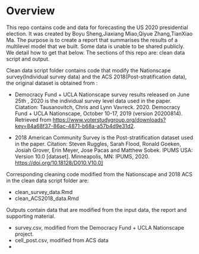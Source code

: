 # Overview

This repo contains code and data for forecasting the US 2020 presidential election. It was created by Boyu Sheng,Jiaxiang Miao,Qiyue Zhang,TianXiao Ma. The purpose is to create a report that summarises the results of a multilevel model that we built. Some data is unable to be shared publicly. We detail how to get that below. The sections of this repo are:  clean data script and output.

Clean data script folder contains code that modify the Nationscape survey(Individual survey data) and the ACS 2018(Post-stratification data), the original dataset is obtained from :

- Democracy Fund + UCLA Nationscape survey results released on June 25th , 2020 is the individual survey level data used in the paper. 
Ciatation: Tausanovitch, Chris and Lynn Vavreck. 2020. Democracy Fund + UCLA Nationscape, October 10-17, 2019 (version 20200814). Retrieved from https://www.voterstudygroup.org/downloads?key=84a68f37-86ac-4871-b68a-a57b4d9e31d2.

- 2018 American Community Survey is the Post-stratification dataset used in the paper.
Citation: Steven Ruggles, Sarah Flood, Ronald Goeken, Josiah Grover, Erin Meyer, Jose Pacas and Matthew Sobek. IPUMS USA: Version 10.0 [dataset]. Minneapolis, MN: IPUMS, 2020.
https://doi.org/10.18128/D010.V10.0]

Corresponding cleaning code modified from the Nationscape and 2018 ACS in the clean data script folder are:
- clean_survey_data.Rmd
- clean_ACS2018_data.Rmd

Outputs contain data that are modified from the input data, the report and supporting material.

- survey.csv, modified from the Democracy Fund + UCLA Nationscape project.
- cell_post.csv, modified from ACS data
- 